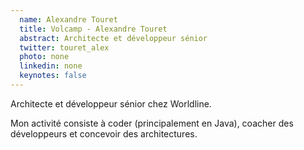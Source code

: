 ```yaml
---
  name: Alexandre Touret
  title: Volcamp - Alexandre Touret
  abstract: Architecte et développeur sénior
  twitter: touret_alex
  photo: none
  linkedin: none
  keynotes: false
---
```

Architecte et développeur sénior chez Worldline.

Mon activité consiste à coder (principalement en Java), coacher des développeurs et concevoir des architectures. 
